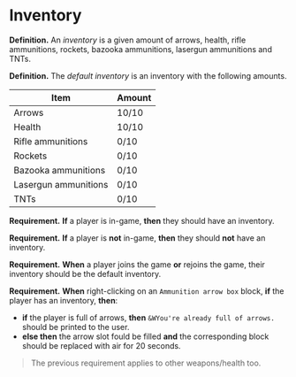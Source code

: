 # Inventory

**Definition.** An *inventory* is a given amount of arrows, health, rifle ammunitions, rockets, bazooka ammunitions, lasergun ammunitions and TNTs.

**Definition.** The *default inventory* is an inventory with the following amounts.

| **Item**             | **Amount** |
|----------------------|------------|
| Arrows               | 10/10      |
| Health               | 10/10      |
| Rifle ammunitions    | 0/10       |
| Rockets              | 0/10       |
| Bazooka ammunitions  | 0/10       |
| Lasergun ammunitions | 0/10       |
| TNTs                 | 0/10       |

**Requirement.** **If** a player is in-game, **then** they should have an inventory.

**Requirement.** **If** a player is **not** in-game, **then** they should **not** have an inventory.

**Requirement.** **When** a player joins the game **or** rejoins the game, their inventory should be the default inventory.

**Requirement.** **When** right-clicking on an `Ammunition arrow box` block, **if** the player has an inventory, **then**:
+ **if** the player is full of arrows, **then** `&WYou're already full of arrows.` should be printed to the user.
+ **else then** the arrow slot fould be filled **and** the corresponding block should be replaced with air for 20 seconds.

> The previous requirement applies to other weapons/health too.
